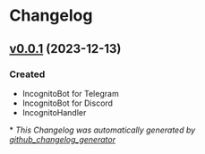 # Changelog

## [v0.0.1](https://github.com/tupinymquim/IncognitoBot/tree/v0.0.1) (2023-12-13)

### Created
- IncognitoBot for Telegram
- IncognitoBot for Discord
- IncognitoHandler

\* *This Changelog was automatically generated by [github_changelog_generator](https://github.com/github-changelog-generator/github-changelog-generator)*
